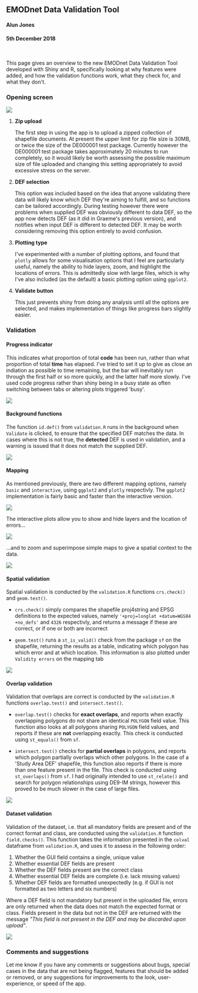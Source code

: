 ## EMODnet Data Validation Tool
#### Alun Jones
#### 5th December 2018

<br>

This page gives an overview to the new EMODnet Data Validation Tool developed with Shiny and R, specifically looking at why features were added, and how the validation functions work, what they check for, and what they don't.

### Opening screen

![](./images/opening.PNG)

1.  **Zip upload**

    The first step in using the app is to upload a zipped collection of shapefile documents. At present the upper limit for zip file size is 30MB, or twice the size of the DE000001 test package. Currently however the DE000001 test package takes approximately 20 minutes to run completely, so it would likely be worth assessing the possible maximum size of file uploaded and changing this setting appropriately to avoid excessive stress on the server.

2.  **DEF selection**

    This option was included based on the idea that anyone validating there data will likely know which DEF they're aiming to fulfill, and so functions can be tailored accordingly. During testing however there were problems when supplied DEF was obviously different to data DEF, so the app now detects DEF (as it did in Graeme's previous version), and notifies when input DEF is different to detected DEF. It may be worth considering removing this option entirely to avoid confusion.

3.  **Plotting type**

    I've experimented with a number of plotting options, and found that `plotly` allows for some visualisation options that I feel are particularly useful, namely the ability to hide layers, zoom, and highlight the locations of errors. This is admittedly slow with large files, which is why I've also included (as the default) a basic plotting option using `ggplot2`.

4.  **Validate button**

    This just prevents shiny from doing any analysis until all the options are selected, and makes implementation of things like progress bars slightly easier.

### Validation

#### Progress indicator

This indicates what proportion of total **code** has been run, rather than what proportion of total **time** has elapsed. I've tried to set it up to give as close an indiation as possible to time remaining, but the bar will inevitably run through the first half or so more quickly, and the latter half more slowly. I've used code progress rather than shiny being in a busy state as often switching between tabs or altering plots triggered 'busy'. <br>

![](./images/progress.PNG)

#### Background functions

The function `id.def()` from `validation.R` runs in the background when `Validate` is clicked, to ensure that the specified DEF matches the data. In cases where this is not true, the **detected** DEF is used in validation, and a warning is issued that it does not match the supplied DEF. <br>

![](./images/def.PNG)

#### Mapping

As mentioned previously, there are two different mapping options, namely `basic` and `interactive`, using `ggplot2` and `plotly` respectivly. The `ggplot2` implementation is fairly basic and faster than the interactive version. <br>

![](./images/basic.PNG)

The interactive plots allow you to show and hide layers and the location of errors... <br>

![](./images/valid_errors.PNG)

...and to zoom and superimpose simple maps to give a spatial context to the data. <br>

![](./images/europe.PNG)

#### Spatial validation

Spatial validation is conducted by the `validation.R` functions `crs.check()` and `geom.test()`.

-   `crs.check()` simply compares the shapefile proj4string and EPSG definitions to the expected values, namely `'+proj=longlat +datum=WGS84 +no_defs'` and `4326` respectivly, and returns a message if these are correct, or if one or both are incorrect

-   `geom.test()` runs a `st_is_valid()` check from the package `sf` on the shapefile, returning the results as a table, indicating which polygon has which error and at which location. This information is also plotted under `Validity errors` on the mapping tab <br>

![](./images/spatial_validation.PNG)

#### Overlap validation

Validation that overlaps are correct is conducted by the `validation.R` functions `overlap.test()` and `intersect.test()`.

-   `overlap.test()` checks for **exact overlaps**, and reports when exactly overlapping polygons do not share an identical `POLYGON` field value. This function also looks at all polygons sharing `POLYGON` field values, and reports if these are **not** overlapping exactly. This check is conducted using `st_equals()` from `sf`.

-   `intersect.test()` checks for **partial overlaps** in polygons, and reports which polygon partially overlaps which other polygons. In the case of a 'Study Area DEF' shapefile, this function also reports if there is more than one feature present in the file. This check is conducted using `st_overlaps()` from `sf`. I had originally intended to use `st_relate()` and search for polygon relationships using DE9-IM strings, however this proved to be much slower in the case of large files. <br>

![](./images/overlap_validation.PNG)

#### Dataset validation

Validation of the dataset, i.e. that all mandatory fields are present and of the correct format and class, are conducted using the `validation.R` function `field.checks()`. This function takes the information presented in the `colval` dataframe from `validation.R`, and uses it to assess in the following order:

1.  Whether the GUI field contains a single, unique value
2.  Whether essential DEF fields are present
3.  Whether the DEF fields present are the correct class
4.  Whether essential DEF fields are complete (i.e. lack missing values)
5.  Whether DEF fields are formatted unexpectedly (e.g. if GUI is not formatted as two letters and six numbers)

Where a DEF field is not mandatory but present in the uploaded file, errors are only returned when the data does not match the expected format or class. Fields present in the data but not in the DEF are returned with the message *"This field is not present in the DEF and may be discarded upon upload"*. <br>

![](./images/dataset_validation.PNG)

### Comments and suggestions

Let me know if you have any comments or suggestions about bugs, special cases in the data that are not being flagged, features that should be added or removed, or any suggestions for improvements to the look, user-experience, or speed of the app.

<br> <br> <br>
